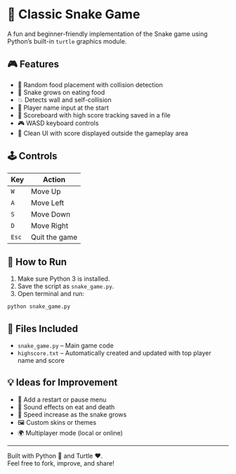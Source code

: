 # 🐍 Classic Snake Game

A fun and beginner-friendly implementation of the Snake game using Python’s built-in `turtle` graphics module.

## 🎮 Features

- 🍏 Random food placement with collision detection
- 🐍 Snake grows on eating food
- 💥 Detects wall and self-collision
- 🧠 Player name input at the start
- 🧾 Scoreboard with high score tracking saved in a file
- 🎮 WASD keyboard controls
- 🧼 Clean UI with score displayed outside the gameplay area

## 🕹 Controls

| Key  | Action       |
|------|--------------|
| `W`  | Move Up      |
| `A`  | Move Left    |
| `S`  | Move Down    |
| `D`  | Move Right   |
| `Esc`| Quit the game|

## 🚀 How to Run

1. Make sure Python 3 is installed.
2. Save the script as `snake_game.py`.
3. Open terminal and run:

```bash
python snake_game.py
```

## 💾 Files Included

- `snake_game.py` – Main game code
- `highscore.txt` – Automatically created and updated with top player name and score

## 💡 Ideas for Improvement

- 🔁 Add a restart or pause menu
- 🎵 Sound effects on eat and death
- 🚀 Speed increase as the snake grows
- 🖼 Custom skins or themes
- 🌍 Multiplayer mode (local or online)

---

Built with Python 🐍 and Turtle ❤️.  
Feel free to fork, improve, and share!
